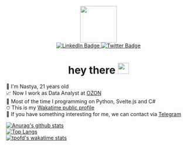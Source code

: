 <div id="header" align="center">
  <img src="https://media.giphy.com/media/HMUBjBWVbjiYU/giphy.gif" width="100"/>
  <div id="badges">
  <a href="https://www.linkedin.com/in/anastasiagisina/">
    <img src="https://img.shields.io/badge/LinkedIn-blue?style=for-the-badge&logo=linkedin&logoColor=white" alt="LinkedIn Badge"/>
  </a>
  <a href="https://www.instagram.com/too_ambitious_today/">
    <img src="https://img.shields.io/badge/Instagram-E1306C?style=for-the-badge&logo=instagram&logoColor=white" alt="Twitter Badge"/>
  </a>
</div>
  <h1> hey there
    <img src="https://media.giphy.com/media/hvRJCLFzcasrR4ia7z/giphy.gif" width="30px"/>
  </h1>
</div>

🌈 I'm Nastya, 21 years old  
📈 Now I work as Data Analyst at [OZON](https://ozon.ru)  
🔪 Most of the time I programming on Python, Svelte.js and C#  
⏱ This is my [Wakatime public profile](https://wakatime.com/@agisina)  
💌 If you have something interesting for me, we can contact via [Telegram](https://t.me/agisina)   



[![Anurag's github stats](https://github-readme-stats.vercel.app/api?username=tpofd&show_icons=true&hide=prs&theme=react)](https://github.com/anuraghazra/github-readme-stats)  
[![Top Langs](https://github-readme-stats.vercel.app/api/top-langs/?username=tpofd&hide=jupyter%20notebook,css&langs_count=15&theme=react&layout=compact)](https://github.com/anuraghazra/github-readme-stats)  
[![tpofd's wakatime stats](https://github-readme-stats.vercel.app/api/wakatime?username=agisina&theme=react&langs_count=10)](https://github.com/anuraghazra/github-readme-stats)
